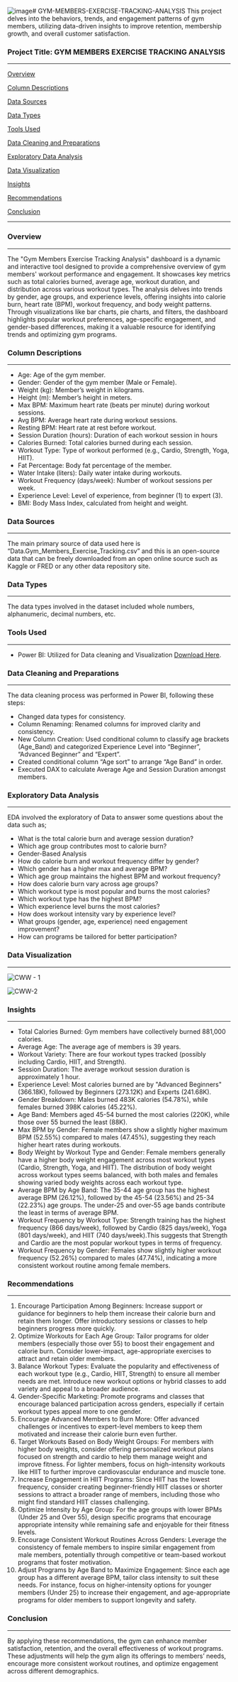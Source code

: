 ![image](https://github.com/user-attachments/assets/71a46096-0f79-453d-beec-d309e1778277)# GYM-MEMBERS-EXERCISE-TRACKING-ANALYSIS
This project delves into the behaviors, trends, and engagement patterns of gym members,  utilizing data-driven insights to improve retention, membership growth, and overall customer satisfaction.

### Project Title: GYM MEMBERS EXERCISE TRACKING ANALYSIS
---

[Overview](#overview)

[Column Descriptions](#column-descriptions)

[Data Sources](#data-sources)

[Data Types](#data-types)

[Tools Used](#tools-used)

[Data Cleaning and Preparations](#data-cleaning-and-preparations)

[Exploratory Data Analysis](#exploratory-data-analysis)

[Data Visualization](#data-visualization)

[Insights](#insights)

[Recommendations](#recommendations)

[Conclusion](#conclusion)

---

### Overview
---
The "Gym Members Exercise Tracking Analysis" dashboard is a dynamic and interactive tool designed to provide a comprehensive overview of gym members' workout performance and engagement. It showcases key metrics such as total calories burned, average age, workout duration, and distribution across various workout types. The analysis delves into trends by gender, age groups, and experience levels, offering insights into calorie burn, heart rate (BPM), workout frequency, and body weight patterns. Through visualizations like bar charts, pie charts, and filters, the dashboard highlights popular workout preferences, age-specific engagement, and gender-based differences, making it a valuable resource for identifying trends and optimizing gym programs.

### Column Descriptions
---
- Age: Age of the gym member.
- Gender: Gender of the gym member (Male or Female).
- Weight (kg): Member’s weight in kilograms.
- Height (m): Member’s height in meters.
- Max BPM: Maximum heart rate (beats per minute) during workout sessions.
- Avg BPM: Average heart rate during workout sessions.
- Resting BPM: Heart rate at rest before workout.
- Session Duration (hours): Duration of each workout session in hours
- Calories Burned: Total calories burned during each session.
- Workout Type: Type of workout performed (e.g., Cardio, Strength, Yoga, HIIT).
- Fat Percentage: Body fat percentage of the member.
- Water Intake (liters): Daily water intake during workouts.
- Workout Frequency (days/week): Number of workout sessions per week.
- Experience Level: Level of experience, from beginner (1) to expert (3).
- BMI: Body Mass Index, calculated from height and weight.

### Data Sources
---
The main primary source of data used here is “Data.Gym_Members_Exercise_Tracking.csv” and this is an open-source data that can be freely downloaded from an open online source such as Kaggle or FRED or any other data repository site.

### Data Types
---
The data types involved in the dataset included whole numbers, alphanumeric, decimal numbers, etc.

### Tools Used
---
- Power BI: Utilized for Data cleaning and Visualization [Download Here](https://www.microsoft.com).

### Data Cleaning and Preparations
---
The data cleaning process was performed in Power BI, following these steps:
- Changed data types for consistency.
- Column Renaming: Renamed columns for improved clarity and consistency.
- New Column Creation: Used conditional column to classify age brackets (Age_Band) and categorized Experience Level into “Beginner”, 
  “Advanced Beginner” and “Expert”.
- Created conditional column “Age sort” to arrange “Age Band” in order.
- Executed DAX to calculate Average Age and Session Duration amongst members.

### Exploratory Data Analysis
---
EDA involved the exploratory of Data to answer some questions about the data such as;
- What is the total calorie burn and average session duration?
- Which age group contributes most to calorie burn?
- Gender-Based Analysis
- How do calorie burn and workout frequency differ by gender?
- Which gender has a higher max and average BPM?
- Which age group maintains the highest BPM and workout frequency?
- How does calorie burn vary across age groups?
- Which workout type is most popular and burns the most calories?
- Which workout type has the highest BPM?
- Which experience level burns the most calories?
- How does workout intensity vary by experience level?
- What groups (gender, age, experience) need engagement improvement?
- How can programs be tailored for better participation?

### Data Visualization
---

![CWW - 1](https://github.com/user-attachments/assets/a6353989-b49c-413b-9ce5-5a89fe913ee5)





![CWW-2](https://github.com/user-attachments/assets/62710671-8371-422f-94ee-7cab81b78a3a)


### Insights
---
- Total Calories Burned: Gym members have collectively burned 881,000 calories.
- Average Age: The average age of members is 39 years.
- Workout Variety: There are four workout types tracked (possibly including Cardio, HIIT, and Strength).
- Session Duration: The average workout session duration is approximately 1 hour.
- Experience Level: Most calories burned are by "Advanced Beginners" (366.18K), followed by Beginners (273.12K) and 
  Experts (241.68K).
- Gender Breakdown: Males burned 483K calories (54.78%), while females burned 398K calories (45.22%).
- Age Band: Members aged 45-54 burned the most calories (220K), while those over 55 burned the least (88K).
- Max BPM by Gender: Female members show a slightly higher maximum BPM (52.55%) compared to males (47.45%), 
  suggesting they reach higher heart rates during workouts.
- Body Weight by Workout Type and Gender: Female members generally have a higher body weight engagement across most 
  workout types (Cardio, Strength, Yoga, and HIIT). The distribution of body weight across workout types seems 
  balanced, with both males and females showing varied body weights across each workout type.
- Average BPM by Age Band: The 35-44 age group has the highest average BPM (26.12%), followed by the 45-54 (23.56%) 
  and 25-34 (22.23%) age groups. The under-25 and over-55 age bands contribute the least in terms of average BPM.
- Workout Frequency by Workout Type: Strength training has the highest frequency (866 days/week), followed by Cardio 
  (825 days/week), Yoga (801 days/week), and HIIT (740 days/week).This suggests that Strength and Cardio are the 
  most popular workout types in terms of frequency.
- Workout Frequency by Gender: Females show slightly higher workout frequency (52.26%) compared to males (47.74%), 
  indicating a more consistent workout routine among female members.

### Recommendations
---
1. Encourage Participation Among Beginners:
Increase support or guidance for beginners to help them increase their calorie burn and retain them longer.
Offer introductory sessions or classes to help beginners progress more quickly.
2. Optimize Workouts for Each Age Group:
Tailor programs for older members (especially those over 55) to boost their engagement and calorie burn.
Consider lower-impact, age-appropriate exercises to attract and retain older members.
3. Balance Workout Types:
Evaluate the popularity and effectiveness of each workout type (e.g., Cardio, HIIT, Strength) to ensure all member needs are met.
Introduce new workout options or hybrid classes to add variety and appeal to a broader audience.
4. Gender-Specific Marketing:
Promote programs and classes that encourage balanced participation across genders, especially if certain workout types appeal more to one gender.
5. Encourage Advanced Members to Burn More:
Offer advanced challenges or incentives to expert-level members to keep them motivated and increase their calorie burn even further.
6. Target Workouts Based on Body Weight Groups:
For members with higher body weights, consider offering personalized workout plans focused on strength and cardio to help them manage weight and improve fitness.
For lighter members, focus on high-intensity workouts like HIIT to further improve cardiovascular endurance and muscle tone.
7. Increase Engagement in HIIT Programs:
Since HIIT has the lowest frequency, consider creating beginner-friendly HIIT classes or shorter sessions to attract a broader range of members, including those who might find standard HIIT classes challenging.
8. Optimize Intensity by Age Group:
For the age groups with lower BPMs (Under 25 and Over 55), design specific programs that encourage appropriate intensity while remaining safe and enjoyable for their fitness levels.
9. Encourage Consistent Workout Routines Across Genders:
Leverage the consistency of female members to inspire similar engagement from male members, potentially through competitive or team-based workout programs that foster motivation.
10. Adjust Programs by Age Band to Maximize Engagement:
Since each age group has a different average BPM, tailor class intensity to suit these needs. For instance, focus on higher-intensity options for younger members (Under 25) to increase their engagement, and age-appropriate programs for older members to support longevity and safety.

### Conclusion
---
By applying these recommendations, the gym can enhance member satisfaction, retention, and the overall effectiveness of workout programs. These adjustments will help the gym align its offerings to members’   needs, encourage more consistent workout routines, and optimize engagement across different demographics.
